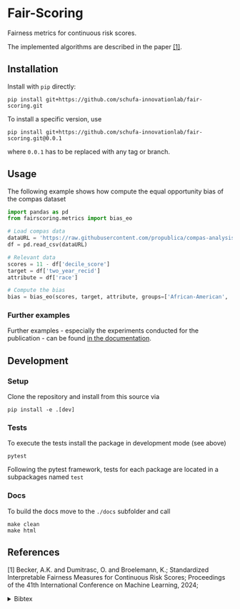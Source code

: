 # Fair-Scoring
Fairness metrics for continuous risk scores.

The implemented algorithms are described in the paper [[1]](#References). 

## Installation

Install with `pip` directly:
```shell
pip install git+https://github.com/schufa-innovationlab/fair-scoring.git
```

To install a specific version, use
```shell
pip install git+https://github.com/schufa-innovationlab/fair-scoring.git@0.0.1
```
where `0.0.1` has to be replaced with any tag or branch.



## Usage
The following example shows how compute the equal opportunity bias of the compas dataset

```python
import pandas as pd
from fairscoring.metrics import bias_eo

# Load compas data
dataURL = 'https://raw.githubusercontent.com/propublica/compas-analysis/master/compas-scores-two-years.csv'
df = pd.read_csv(dataURL)

# Relevant data
scores = 11 - df['decile_score']
target = df['two_year_recid']
attribute = df['race']

# Compute the bias
bias = bias_eo(scores, target, attribute, groups=['African-American', 'Caucasian'],favorable_target=0)
```

### Further examples
Further examples - especially the experiments conducted for the publication -  can be found 
[in the documentation](docs/source/examples).

## Development
### Setup
Clone the repository and install from this source via

```shell
pip install -e .[dev]
```

### Tests
To execute the tests install the package in development mode (see above)
```
pytest
```

Following the pytest framework, tests for each package are located in a subpackages named `test`

### Docs
To build the docs move to the `./docs` subfolder and call
```shell
make clean
make html
```

## References
[1] Becker, A.K. and Dumitrasc, O. and Broelemann, K.;
Standardized Interpretable Fairness Measures for Continuous Risk Scores;
Proceedings of the 41th International Conference on Machine Learning, 2024;
<details><summary>Bibtex</summary>
<p>

```
@inproceedings{Zern2023Interventional,
    author = {Ann{-}Kristin Becker and Oana Dumitrasc and Klaus Broelemann}
    title  = {Standardized Interpretable Fairness Measures for Continuous Risk Scores},
    booktitle={Proceedings of the 41th International Conference on Machine Learning},
    year = {2024}
}
```

</p>
</details>
